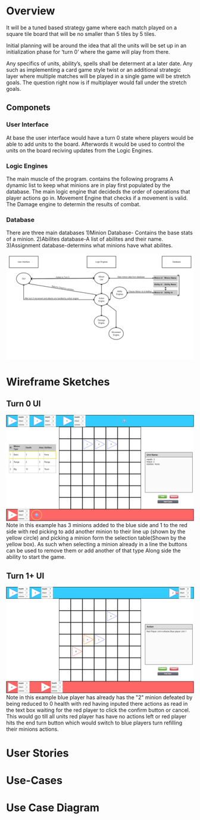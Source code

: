 # Overview
It will be a tuned based strategy game where each match played on a square tile board that will be no smaller than 5 tiles by 5 tiles.

Initial planning will be around the idea that all the units will be set up in an initialization phase for ‘turn 0’ where the game will play from there.

Any specifics of units, ability’s, spells shall be determent at a later date. Any such as implementing a card game style twist or an additional strategic layer where multiple matches will be played in a single game will be stretch goals. The question right now is if multiplayer would fall under the stretch goals.

## Componets
### User Interface
At base the user interface would have a turn 0 state where players would be able to add units to the board. Afterwords it would be used to control the units on the board reciving updates from the Logic Engines.

### Logic Engines
The main muscle of the program. contains the following programs
  A dynamic list to keep what minions are in play first populated by the database.
  The main logic engine that decideds the order of operations that player actions go in.
  Movement Engine that checks if a movement is valid.
  The Damage engine to determin the results of combat.
  

### Database
There are three main databases
  1)Minion Database- Contains the base stats of a minion.
  2)Abilites database-A list of abilites and their name.
  3)Assignment database-determins what minions have what abilites.


![](https://github.com/WDCaldwell/Strategy-Game-For-SENIOR-PROJECT/blob/746cd2f9173306e07a30f72d28a32b2b2d40dd98/ReadMe%20Images/components.png)

# Wireframe Sketches
## Turn 0 UI
![](https://github.com/WDCaldwell/Strategy-Game-For-SENIOR-PROJECT/blob/bf63c4b7e8ffcf5333cf9a21a25803785ceece2e/ReadMe%20Images/wireframe_turn_0.png)
Note in this example has 3 minions added to the blue side and 1 to the red side with red picking to add another minion to their line up (shown by the yellow circle) and picking a minion form the selection table(Shown by the yellow box). As such when selecting a minion already in a line the buttons can be used to remove them or add another of that type Along side the ability to start the game.

## Turn 1+ UI
![](https://github.com/WDCaldwell/Strategy-Game-For-SENIOR-PROJECT/blob/bf63c4b7e8ffcf5333cf9a21a25803785ceece2e/ReadMe%20Images/wireframe_turn_1.png)
Note in this example blue player has already has the "2" minion defeated by being reduced to 0 health with red having inputed there actions as read in the text box waiting for the red player to click the confirm button or cancel. This would go till all units red player has have no actions left or red player hits the end turn button which would switch to blue players turn refilling their minions actions.

# User Stories


# Use-Cases


# Use Case Diagram

